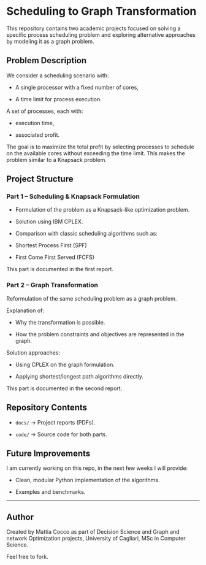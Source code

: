 # Scheduling to Graph Transformation

This repository contains two academic projects focused on solving a specific process scheduling problem and exploring alternative approaches by modeling it as a graph problem.

## Problem Description

We consider a scheduling scenario with:

- A single processor with a fixed number of cores,
  
- A time limit for process execution.
  
A set of processes, each with:

- execution time,
  
- associated profit.

The goal is to maximize the total profit by selecting processes to schedule on the available cores without exceeding the time limit.
This makes the problem similar to a Knapsack problem.

## Project Structure

### Part 1 – Scheduling & Knapsack Formulation

- Formulation of the problem as a Knapsack-like optimization problem.

- Solution using IBM CPLEX.

- Comparison with classic scheduling algorithms such as:

 - Shortest Process First (SPF)

 - First Come First Served (FCFS)

This part is documented in the first report.

### Part 2 – Graph Transformation

Reformulation of the same scheduling problem as a graph problem.

Explanation of:

- Why the transformation is possible.

- How the problem constraints and objectives are represented in the graph.

Solution approaches:

- Using CPLEX on the graph formulation.

- Applying shortest/longest path algorithms directly.

This part is documented in the second report.

## Repository Contents

- `docs/` → Project reports (PDFs).

- `code/` → Source code for both parts.

## Future Improvements

I am currently working on this repo, in the next few weeks I will provide:

- Clean, modular Python implementation of the algorithms.

- Examples and benchmarks.

---

## Author

Created by Mattia Cocco as part of Decision Science and Graph and network Optimization projects, University of Cagliari, MSc in Computer Science.  

Feel free to fork.
